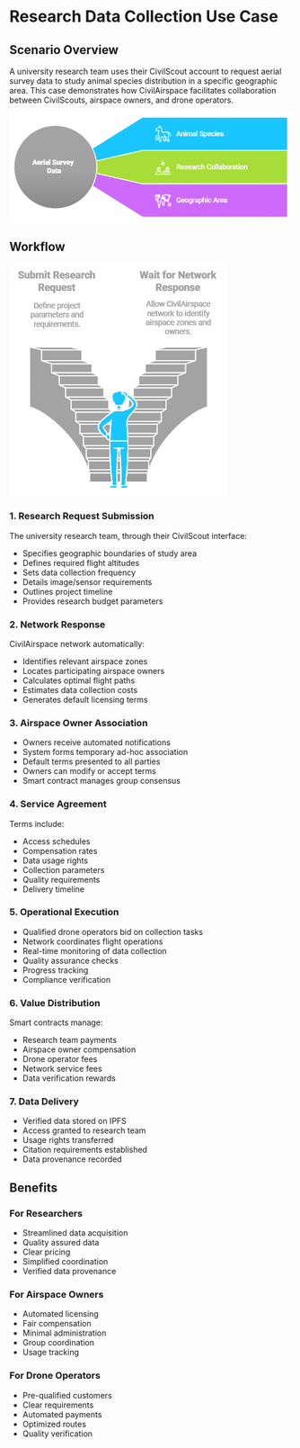 # Research Data Collection Use Case

## Scenario Overview
A university research team uses their CivilScout account to request aerial survey data to study animal species distribution in a specific geographic area. This case demonstrates how CivilAirspace facilitates collaboration between CivilScouts, airspace owners, and drone operators.

![Aerial Survey Data](../images/AerialSurveyData.png)

## Workflow

![How to Initiate Research](../images/Howtoinitiateresearch.png)

### 1. Research Request Submission
The university research team, through their CivilScout interface:
- Specifies geographic boundaries of study area
- Defines required flight altitudes
- Sets data collection frequency
- Details image/sensor requirements
- Outlines project timeline
- Provides research budget parameters

### 2. Network Response
CivilAirspace network automatically:
- Identifies relevant airspace zones
- Locates participating airspace owners
- Calculates optimal flight paths
- Estimates data collection costs
- Generates default licensing terms

### 3. Airspace Owner Association
- Owners receive automated notifications
- System forms temporary ad-hoc association
- Default terms presented to all parties
- Owners can modify or accept terms
- Smart contract manages group consensus

### 4. Service Agreement
Terms include:
- Access schedules
- Compensation rates
- Data usage rights
- Collection parameters
- Quality requirements
- Delivery timeline

### 5. Operational Execution
- Qualified drone operators bid on collection tasks
- Network coordinates flight operations
- Real-time monitoring of data collection
- Quality assurance checks
- Progress tracking
- Compliance verification

### 6. Value Distribution
Smart contracts manage:
- Research team payments
- Airspace owner compensation
- Drone operator fees
- Network service fees
- Data verification rewards

### 7. Data Delivery
- Verified data stored on IPFS
- Access granted to research team
- Usage rights transferred
- Citation requirements established
- Data provenance recorded

## Benefits

### For Researchers
- Streamlined data acquisition
- Quality assured data
- Clear pricing
- Simplified coordination
- Verified data provenance

### For Airspace Owners
- Automated licensing
- Fair compensation
- Minimal administration
- Group coordination
- Usage tracking

### For Drone Operators
- Pre-qualified customers
- Clear requirements
- Automated payments
- Optimized routes
- Quality verification